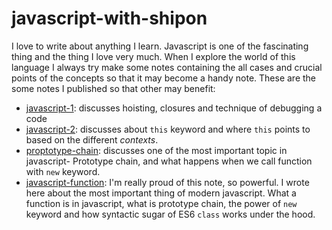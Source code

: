 # javascript-with-shipon
I love to write about anything I learn. Javascript is one of the fascinating thing and the thing I love very much. When I explore the world of this language I always try make some notes containing the all cases and crucial points of the concepts so that it may become a handy note. These are the some notes I published so that other may benefit:

- [javascript-1](javascript-1.md): discusses hoisting, closures and technique of debugging a code
- [javascript-2](javascript-2.md): discusses about `this` keyword and where `this` points to based on the different *contexts*.
- [proptotype-chain](prototype-chain.md): discusses one of the most important topic in javascript- Prototype chain, and what happens when we call function with `new` keyword.
- [javascript-function](function-in-javascript.md): I'm really proud of this note, so powerful. I wrote here about the most important thing of modern javascript. What a function is in javascript, what is prototype chain, the power of `new` keyword and how syntactic sugar of ES6 `class` works under the hood. 
